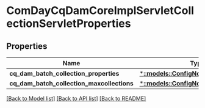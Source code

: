 # ComDayCqDamCoreImplServletCollectionServletProperties

## Properties
Name | Type | Description | Notes
------------ | ------------- | ------------- | -------------
**cq_dam_batch_collection_properties** | [***::models::ConfigNodePropertyArray**](configNodePropertyArray.md) |  | [optional] 
**cq_dam_batch_collection_maxcollections** | [***::models::ConfigNodePropertyInteger**](configNodePropertyInteger.md) |  | [optional] 

[[Back to Model list]](../README.md#documentation-for-models) [[Back to API list]](../README.md#documentation-for-api-endpoints) [[Back to README]](../README.md)


